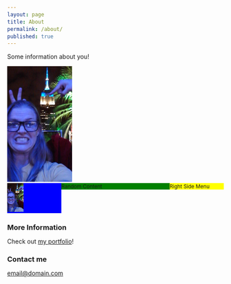 ```yaml
---
layout: page
title: About
permalink: /about/
published: true
---
```


Some information about you!

<img src="https://raw.githubusercontent.com/beccarobins/beccarobins.github.io/master/images/becca-stupid-face.jpg" alt="Photograph of Becca's lovely face with the Empire State Building in the background." width="30%" height="30%">

<!DOCTYPE html>
<html>
<head>
<title>Website Title</title>
<style type="text/css">
* {margin: 0; padding: 0;}
#container {height: 100%; width:100%; font-size: 0;}
#left, #middle, #right {display: inline-block; *display: inline; zoom: 1; vertical-align: top; font-size: 12px;}
#left {width: 25%; background: blue;}
#middle {width: 50%; background: green;}
#right {width: 25%; background: yellow;}
</style>
</head>
<body>
<div id="container">
    <div id="left">
      <img src="https://raw.githubusercontent.com/beccarobins/beccarobins.github.io/master/images/becca-stupid-face.jpg" alt="Photograph of Becca's lovely face with the Empire State Building in the background." width="30%" height="30%">
  </div>
    <div id="middle">Random Content</div>
    <div id="right">Right Side Menu</div>
</div>
</body>
</html>

### More Information

Check out [my portfolio](beccarobins.com)!

### Contact me

[email@domain.com](mailto:email@domain.com)
